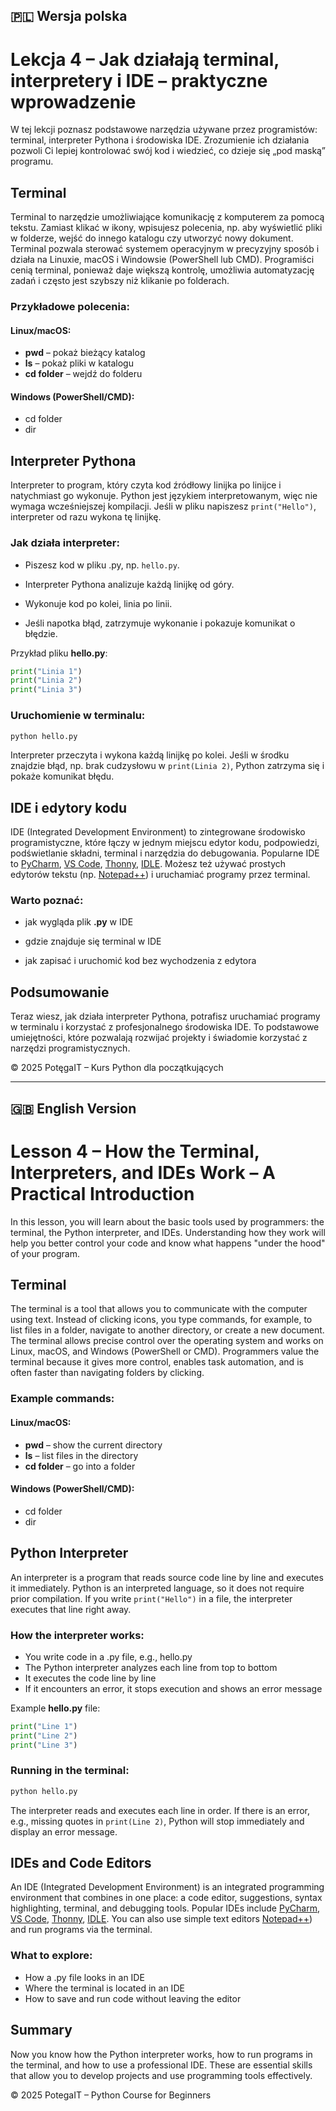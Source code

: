 ## 🇵🇱 Wersja polska

# Lekcja 4 – Jak działają terminal, interpretery i IDE – praktyczne wprowadzenie

W tej lekcji poznasz podstawowe narzędzia używane przez programistów: terminal, interpreter Pythona i środowiska IDE. Zrozumienie ich działania pozwoli Ci lepiej kontrolować swój kod i wiedzieć, co dzieje się „pod maską” programu.

## Terminal

Terminal to narzędzie umożliwiające komunikację z komputerem za pomocą tekstu. Zamiast klikać w ikony, wpisujesz polecenia, np. aby wyświetlić pliki w folderze, wejść do innego katalogu czy utworzyć nowy dokument. Terminal pozwala sterować systemem operacyjnym w precyzyjny sposób i działa na Linuxie, macOS i Windowsie (PowerShell lub CMD). Programiści cenią terminal, ponieważ daje większą kontrolę, umożliwia automatyzację zadań i często jest szybszy niż klikanie po folderach.

### Przykładowe polecenia:

#### Linux/macOS:

* **pwd** – pokaż bieżący katalog
* **ls** – pokaż pliki w katalogu
* **cd folder** – wejdź do folderu

#### Windows (PowerShell/CMD):

* cd folder
* dir

## Interpreter Pythona

Interpreter to program, który czyta kod źródłowy linijka po linijce i natychmiast go wykonuje. 
Python jest językiem interpretowanym, więc nie wymaga wcześniejszej kompilacji. 
Jeśli w pliku napiszesz `print("Hello")`, interpreter od razu wykona tę linijkę.

### Jak działa interpreter:

* Piszesz kod w pliku .py, np. `hello.py`.

* Interpreter Pythona analizuje każdą linijkę od góry.

* Wykonuje kod po kolei, linia po linii.

* Jeśli napotka błąd, zatrzymuje wykonanie i pokazuje komunikat o błędzie.

Przykład pliku **hello.py**:
```python
print("Linia 1")
print("Linia 2")
print("Linia 3")
```

### Uruchomienie w terminalu:
```python
python hello.py
```
Interpreter przeczyta i wykona każdą linijkę po kolei.
Jeśli w środku znajdzie błąd, np. brak cudzysłowu w `print(Linia 2)`, Python zatrzyma się i pokaże komunikat błędu.

## IDE i edytory kodu

IDE (Integrated Development Environment) to zintegrowane środowisko programistyczne, które łączy w jednym miejscu edytor kodu, podpowiedzi,
podświetlanie składni, terminal i narzędzia do debugowania. 
Popularne IDE to [PyCharm](https://www.jetbrains.com/pycharm/), [VS Code](https://code.visualstudio.com/), [Thonny](https://thonny.org/), [IDLE](https://docs.python.org/3/library/idle.html).
Możesz też używać prostych edytorów tekstu (np. [Notepad++](https://notepad-plus-plus.org/)) i uruchamiać programy przez terminal.

### Warto poznać:

* jak wygląda plik **.py** w IDE

* gdzie znajduje się terminal w IDE

* jak zapisać i uruchomić kod bez wychodzenia z edytora

## Podsumowanie

Teraz wiesz, jak działa interpreter Pythona, potrafisz uruchamiać programy w terminalu i korzystać z profesjonalnego środowiska IDE.
To podstawowe umiejętności, które pozwalają rozwijać projekty i świadomie korzystać z narzędzi programistycznych.

© 2025 PotęgaIT – Kurs Python dla początkujących

---

## 🇬🇧 English Version

# Lesson 4 – How the Terminal, Interpreters, and IDEs Work – A Practical Introduction

In this lesson, you will learn about the basic tools used by programmers: the terminal, the Python interpreter, and IDEs.
Understanding how they work will help you better control your code and know what happens "under the hood" of your program.

## Terminal

The terminal is a tool that allows you to communicate with the computer using text. 
Instead of clicking icons, you type commands, for example, to list files in a folder, navigate to another directory, or create a new document. 
The terminal allows precise control over the operating system and works on Linux, macOS, and Windows (PowerShell or CMD). 
Programmers value the terminal because it gives more control, enables task automation, and is often faster than navigating folders by clicking.

### Example commands:

#### Linux/macOS:

* **pwd** – show the current directory
* **ls** – list files in the directory
* **cd folder** – go into a folder

#### Windows (PowerShell/CMD):

* cd folder
* dir

## Python Interpreter

An interpreter is a program that reads source code line by line and executes it immediately.
Python is an interpreted language, so it does not require prior compilation.
If you write `print("Hello")` in a file, the interpreter executes that line right away.

### How the interpreter works:

* You write code in a .py file, e.g., hello.py
* The Python interpreter analyzes each line from top to bottom
* It executes the code line by line
* If it encounters an error, it stops execution and shows an error message

Example **hello.py** file:
```python
print("Line 1")
print("Line 2")
print("Line 3")
```
### Running in the terminal:
```python
python hello.py
```
The interpreter reads and executes each line in order.
If there is an error, e.g., missing quotes in `print(Line 2)`, Python will stop immediately and display an error message.

## IDEs and Code Editors

An IDE (Integrated Development Environment) is an integrated programming environment that combines in one place: a code editor, suggestions, syntax highlighting, terminal, and debugging tools.
Popular IDEs include [PyCharm](https://www.jetbrains.com/pycharm/), [VS Code](https://code.visualstudio.com/), [Thonny](https://thonny.org/), [IDLE](https://docs.python.org/3/library/idle.html).
You can also use simple text editors [Notepad++](https://notepad-plus-plus.org/)) and run programs via the terminal.

### What to explore:

* How a .py file looks in an IDE
* Where the terminal is located in an IDE
* How to save and run code without leaving the editor

## Summary

Now you know how the Python interpreter works, how to run programs in the terminal, and how to use a professional IDE.
These are essential skills that allow you to develop projects and use programming tools effectively.

© 2025 PotegaIT – Python Course for Beginners
